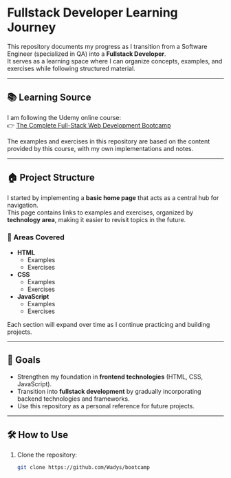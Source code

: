 # Fullstack Developer Learning Journey

This repository documents my progress as I transition from a Software Engineer (specialized in QA) into a **Fullstack Developer**.  
It serves as a learning space where I can organize concepts, examples, and exercises while following structured material.

---

## 📚 Learning Source
I am following the Udemy online course:  
👉 [The Complete Full-Stack Web Development Bootcamp](https://www.udemy.com/course/complete-full-stack-web-development-bootcamp/)

The examples and exercises in this repository are based on the content provided by this course, with my own implementations and notes.

---

## 🏠 Project Structure
I started by implementing a **basic home page** that acts as a central hub for navigation.  
This page contains links to examples and exercises, organized by **technology area**, making it easier to revisit topics in the future.

### 🔗 Areas Covered
- **HTML**
  - Examples
  - Exercises
- **CSS**
  - Examples
  - Exercises
- **JavaScript**
  - Examples
  - Exercises

Each section will expand over time as I continue practicing and building projects.

---

## 🚀 Goals
- Strengthen my foundation in **frontend technologies** (HTML, CSS, JavaScript).  
- Transition into **fullstack development** by gradually incorporating backend technologies and frameworks.  
- Use this repository as a personal reference for future projects.  

---

## 🛠️ How to Use
1. Clone the repository:
   ```bash
   git clone https://github.com/Wadys/bootcamp
